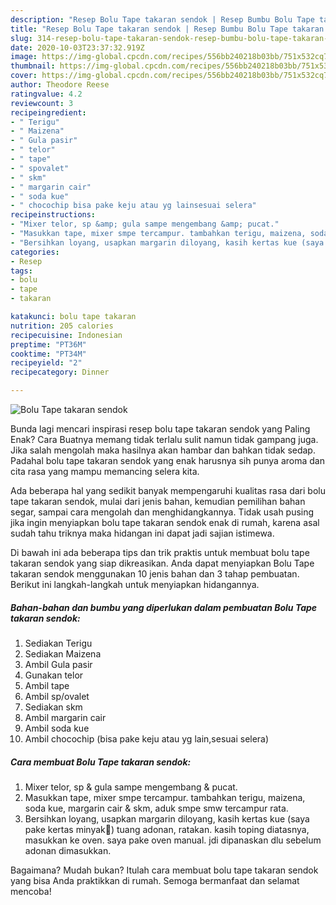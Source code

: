 ```yaml
---
description: "Resep Bolu Tape takaran sendok | Resep Bumbu Bolu Tape takaran sendok Yang Enak dan Simpel"
title: "Resep Bolu Tape takaran sendok | Resep Bumbu Bolu Tape takaran sendok Yang Enak dan Simpel"
slug: 314-resep-bolu-tape-takaran-sendok-resep-bumbu-bolu-tape-takaran-sendok-yang-enak-dan-simpel
date: 2020-10-03T23:37:32.919Z
image: https://img-global.cpcdn.com/recipes/556bb240218b03bb/751x532cq70/bolu-tape-takaran-sendok-foto-resep-utama.jpg
thumbnail: https://img-global.cpcdn.com/recipes/556bb240218b03bb/751x532cq70/bolu-tape-takaran-sendok-foto-resep-utama.jpg
cover: https://img-global.cpcdn.com/recipes/556bb240218b03bb/751x532cq70/bolu-tape-takaran-sendok-foto-resep-utama.jpg
author: Theodore Reese
ratingvalue: 4.2
reviewcount: 3
recipeingredient:
- " Terigu"
- " Maizena"
- " Gula pasir"
- " telor"
- " tape"
- " spovalet"
- " skm"
- " margarin cair"
- " soda kue"
- " chocochip bisa pake keju atau yg lainsesuai selera"
recipeinstructions:
- "Mixer telor, sp &amp; gula sampe mengembang &amp; pucat."
- "Masukkan tape, mixer smpe tercampur. tambahkan terigu, maizena, soda kue, margarin cair &amp; skm, aduk smpe smw tercampur rata."
- "Bersihkan loyang, usapkan margarin diloyang, kasih kertas kue (saya pake kertas minyak🤭) tuang adonan, ratakan. kasih toping diatasnya, masukkan ke oven. saya pake oven manual. jdi dipanaskan dlu sebelum adonan dimasukkan."
categories:
- Resep
tags:
- bolu
- tape
- takaran

katakunci: bolu tape takaran 
nutrition: 205 calories
recipecuisine: Indonesian
preptime: "PT36M"
cooktime: "PT34M"
recipeyield: "2"
recipecategory: Dinner

---
```



![Bolu Tape takaran sendok](https://img-global.cpcdn.com/recipes/556bb240218b03bb/751x532cq70/bolu-tape-takaran-sendok-foto-resep-utama.jpg)

Bunda lagi mencari inspirasi resep bolu tape takaran sendok yang Paling Enak? Cara Buatnya memang tidak terlalu sulit namun tidak gampang juga. Jika salah mengolah maka hasilnya akan hambar dan bahkan tidak sedap. Padahal bolu tape takaran sendok yang enak harusnya sih punya aroma dan cita rasa yang mampu memancing selera kita.

Ada beberapa hal yang sedikit banyak mempengaruhi kualitas rasa dari bolu tape takaran sendok, mulai dari jenis bahan, kemudian pemilihan bahan segar, sampai cara mengolah dan menghidangkannya. Tidak usah pusing jika ingin menyiapkan bolu tape takaran sendok enak di rumah, karena asal sudah tahu triknya maka hidangan ini dapat jadi sajian istimewa.




Di bawah ini ada beberapa tips dan trik praktis untuk membuat bolu tape takaran sendok yang siap dikreasikan. Anda dapat menyiapkan Bolu Tape takaran sendok menggunakan 10 jenis bahan dan 3 tahap pembuatan. Berikut ini langkah-langkah untuk menyiapkan hidangannya.

<!--inarticleads1-->

##### Bahan-bahan dan bumbu yang diperlukan dalam pembuatan Bolu Tape takaran sendok:

1. Sediakan  Terigu
1. Sediakan  Maizena
1. Ambil  Gula pasir
1. Gunakan  telor
1. Ambil  tape
1. Ambil  sp/ovalet
1. Sediakan  skm
1. Ambil  margarin cair
1. Ambil  soda kue
1. Ambil  chocochip (bisa pake keju atau yg lain,sesuai selera)




<!--inarticleads2-->

##### Cara membuat Bolu Tape takaran sendok:

1. Mixer telor, sp &amp; gula sampe mengembang &amp; pucat.
1. Masukkan tape, mixer smpe tercampur. tambahkan terigu, maizena, soda kue, margarin cair &amp; skm, aduk smpe smw tercampur rata.
1. Bersihkan loyang, usapkan margarin diloyang, kasih kertas kue (saya pake kertas minyak🤭) tuang adonan, ratakan. kasih toping diatasnya, masukkan ke oven. saya pake oven manual. jdi dipanaskan dlu sebelum adonan dimasukkan.




Bagaimana? Mudah bukan? Itulah cara membuat bolu tape takaran sendok yang bisa Anda praktikkan di rumah. Semoga bermanfaat dan selamat mencoba!
